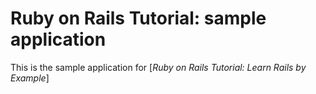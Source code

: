 # Ruby on Rails Tutorial: sample application

This is the sample application for [*Ruby on Rails Tutorial: Learn Rails by Example*]

